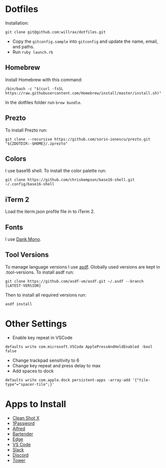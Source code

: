 # Dotfiles

Installation:

```shell
git clone git@github.com:willrax/dotfiles.git
```

- Copy the `gitconfig.sample` into `gitconfig` and update the name, email, and paths.
- Run `ruby launch.rb`

## Homebrew

Install Homebrew with this command:

```shell
/bin/bash -c "$(curl -fsSL https://raw.githubusercontent.com/Homebrew/install/master/install.sh)"
```

In the dotfiles folder run `brew bundle`.

## Prezto

To install Prezto run:

```shell
git clone --recursive https://github.com/sorin-ionescu/prezto.git "${ZDOTDIR:-$HOME}/.zprezto"
```

## Colors

I use base16 shell. To install the color palette run:

```shell
git clone https://github.com/chriskempson/base16-shell.git ~/.config/base16-shell
```

## iTerm 2

Load the iterm.json profile file in to iTerm 2.

## Fonts

I use [Dank Mono](https://dank.sh/).

## Tool Versions

To manage language versions I use [asdf](https://asdf-vm.com/). Globally used versions are kept in .tool-versions. To install asdf run:

```shell
git clone https://github.com/asdf-vm/asdf.git ~/.asdf --branch [LATEST-VERSION]
```

Then to install all required versions run:

```shell
asdf install
```

# Other Settings

- Enable key repeat in VSCode

```shell
defaults write com.microsoft.VSCode ApplePressAndHoldEnabled -bool false
```

- Change trackpad sensitivity to 6
- Change key repeat and press delay to max
- Add spaces to dock

```shell
defaults write com.apple.dock persistent-apps -array-add '{"tile-type"="spacer-tile";}'
```

# Apps to Install

- [Clean Shot X](https://getcleanshot.com/)
- [1Password](https://1password.com)
- [Alfred](https://alfredapp.com)
- [Bartender](https://www.macbartender.com/)
- [Edge](https://www.microsoft.com/edge/)
- [VS Code](https://code.visualstudio.com/)
- [Slack](https://slack.com)
- [Discord](https://discord.com)
- [Tower](https://git-tower.com)
